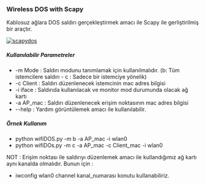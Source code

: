 ### Wireless DOS with Scapy

Kablosuz ağlara DOS saldırı gerçekleştirmek amacı ile Scapy ile gerliştirilmiş bir araçtır.

<a href="#" rel="some text">![scapydos](https://github.com/besimaltnok/wifiDOS/blob/master/wifidos.png)</a>

##### Kullanılabilir Parametreler 

* -m Mode   : Saldırı modunu tanımlamak için kullanılmalıdır. (b: Tüm istemcilere saldırı - c : Sadece bir istemciye yönelik)
* -c Client : Saldırı düzenlenecek istemcinin mac adres bilgisi
* -i iface  : Saldırıda kullanılacak ve monitor mod durumunda olacak ağ kartı
* -a AP_mac : Saldırı düzenlenecek erişim noktasının mac adres bilgisi
* --help    : Yardım görüntülemek amacı ile kullanılabilir.


##### Örnek Kullanım

* python wifiDOS.py -m b -a AP_mac -i wlan0
* python wifiDOs.py -m c -a AP_mac -c Client_mac -i wlan0


NOT : Erişim noktası ile saldırıyı düzenlemek amacı ile kullandığımız ağ kartı aynı kanalda olmalıdır.
Bunun için : 
- iwconfig wlan0 channel kanal_numarası konutu kullanabiliriz.
